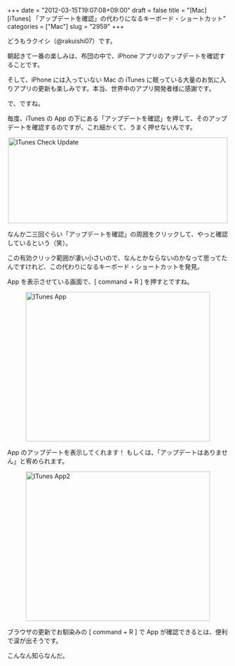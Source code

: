 +++
date = "2012-03-15T19:07:08+09:00"
draft = false
title = "[Mac][iTunes] 「アップデートを確認」の代わりになるキーボード・ショートカット"
categories = ["Mac"]
slug = "2959"
+++

どうもラクイシ（@rakuishi07）です。

朝起きて一番の楽しみは、布団の中で、iPhone アプリのアップデートを確認することです。

そして、iPhone には入っていない Mac の iTunes に眠っている大量のお気に入りアプリの更新も楽しみです。本当、世界中のアプリ開発者様に感謝です。

で、ですね。

毎度、iTunes の App の下にある「アップデートを確認」を押して、そのアップデートを確認するのですが、これ細かくて、うまく押せないんです。

<img style="display:block; margin-left:auto; margin-right:auto;" src="/images/2012/03/iTunes_Check_Update.png" alt="ITunes Check Update" title="iTunes_Check_Update.png" border="0" width="500" height="195" />

なんか二三回ぐらい「アップデートを確認」の周囲をクリックして、やっと確認しているという（笑）。

この有効クリック範囲が凄い小さいので、なんとかならないのかなって思ってたんですけれど、この代わりになるキーボード・ショートカットを発見。

App を表示させている画面で、[ command + R ] を押すとですね。

<img style="display:block; margin-left:auto; margin-right:auto;" src="/images/2012/03/iTunes-App.png" alt="ITunes App" title="iTunes-App.png" border="0" width="420" height="340" />

App のアップデートを表示してくれます！ もしくは、「アップデートはありません」と宥められます。

<img style="display:block; margin-left:auto; margin-right:auto;" src="/images/2012/03/iTunes-App2.png" alt="ITunes App2" title="iTunes-App2.png" border="0" width="420" height="340" />

ブラウザの更新でお馴染みの [ command + R ] で App が確認できるとは、便利で涙が出そうです。

こんなん知らなんだ。
